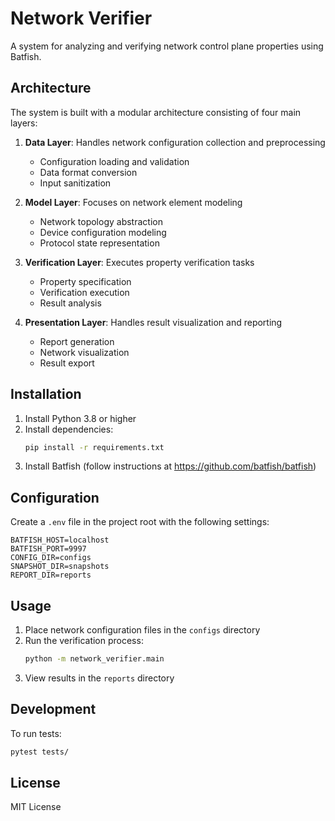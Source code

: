 # Network Verifier

A system for analyzing and verifying network control plane properties using Batfish.

## Architecture

The system is built with a modular architecture consisting of four main layers:

1. **Data Layer**: Handles network configuration collection and preprocessing
   - Configuration loading and validation
   - Data format conversion
   - Input sanitization

2. **Model Layer**: Focuses on network element modeling
   - Network topology abstraction
   - Device configuration modeling
   - Protocol state representation

3. **Verification Layer**: Executes property verification tasks
   - Property specification
   - Verification execution
   - Result analysis

4. **Presentation Layer**: Handles result visualization and reporting
   - Report generation
   - Network visualization
   - Result export

## Installation

1. Install Python 3.8 or higher
2. Install dependencies:
   ```bash
   pip install -r requirements.txt
   ```
3. Install Batfish (follow instructions at https://github.com/batfish/batfish)

## Configuration

Create a `.env` file in the project root with the following settings:

```env
BATFISH_HOST=localhost
BATFISH_PORT=9997
CONFIG_DIR=configs
SNAPSHOT_DIR=snapshots
REPORT_DIR=reports
```

## Usage

1. Place network configuration files in the `configs` directory
2. Run the verification process:
   ```bash
   python -m network_verifier.main
   ```
3. View results in the `reports` directory

## Development

To run tests:
```bash
pytest tests/
```

## License

MIT License 
